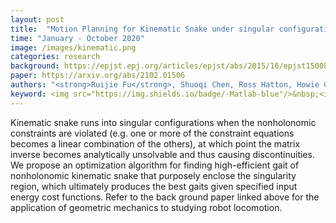 ```yaml
---
layout: post
title:  "Motion Planning for Kinematic Snake under singular configuration"
time: "January - October 2020"
image: /images/kinematic.png
categories: research
background: https://epjst.epj.org/articles/epjst/abs/2015/16/epjst150085/epjst150085.html
paper: https://arxiv.org/abs/2102.01506
authors: "<strong>Ruijie Fu</strong>, Shuoqi Chen, Ross Hatton, Howie Choset"
keyword: <img src="https://img.shields.io/badge/-Matlab-blue"/>&nbsp;<img src="https://img.shields.io/badge/-geometric mechanics-green"/>&nbsp;<img src="https://img.shields.io/badge/-snake robot-green"/>&nbsp;<img src="https://img.shields.io/badge/-robot singularity-green"/>&nbsp
---
```

Kinematic snake runs into singular configurations when the nonholonomic constraints are violated (e.g. one or more of the constraint equations becomes a linear combination of the others), at which point the matrix inverse becomes analytically unsolvable and thus causing discontinuities. We propose an optimization algorithm for finding high-efficient gait of nonholonomic kinematic snake that purposely enclose the singularity region, which ultimately produces the best gaits given specified input energy cost functions. Refer to the back ground paper linked above for the application of geometric mechanics to studying robot locomotion.

